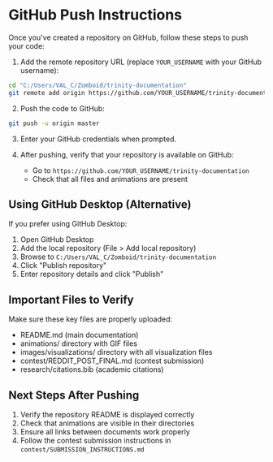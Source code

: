# GitHub Push Instructions

Once you've created a repository on GitHub, follow these steps to push your code:

1. Add the remote repository URL (replace `YOUR_USERNAME` with your GitHub username):

```bash
cd "C:/Users/VAL_C/Zomboid/trinity-documentation"
git remote add origin https://github.com/YOUR_USERNAME/trinity-documentation.git
```

2. Push the code to GitHub:

```bash
git push -u origin master
```

3. Enter your GitHub credentials when prompted.

4. After pushing, verify that your repository is available on GitHub:
   - Go to `https://github.com/YOUR_USERNAME/trinity-documentation`
   - Check that all files and animations are present

## Using GitHub Desktop (Alternative)

If you prefer using GitHub Desktop:

1. Open GitHub Desktop
2. Add the local repository (File > Add local repository)
3. Browse to `C:/Users/VAL_C/Zomboid/trinity-documentation`
4. Click "Publish repository"
5. Enter repository details and click "Publish"

## Important Files to Verify

Make sure these key files are properly uploaded:

- README.md (main documentation)
- animations/ directory with GIF files
- images/visualizations/ directory with all visualization files
- contest/REDDIT_POST_FINAL.md (contest submission)
- research/citations.bib (academic citations)

## Next Steps After Pushing

1. Verify the repository README is displayed correctly
2. Check that animations are visible in their directories
3. Ensure all links between documents work properly
4. Follow the contest submission instructions in `contest/SUBMISSION_INSTRUCTIONS.md`